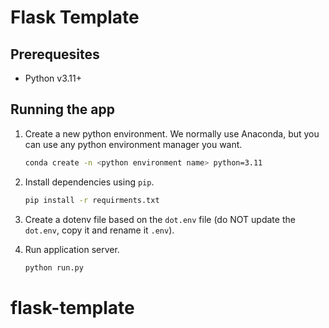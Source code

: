 # Flask Template

## Prerequesites

- Python v3.11+

## Running the app

1. Create a new python environment. We normally use Anaconda, but you can use any python environment manager you want.

   ```bash
   conda create -n <python environment name> python=3.11
   ```

2. Install dependencies using `pip`.

   ```bash
   pip install -r requirments.txt
   ```

3. Create a dotenv file based on the `dot.env` file (do NOT update the `dot.env`, copy it and rename it `.env`).

4. Run application server.

   ```bash
   python run.py
   ```

# flask-template
